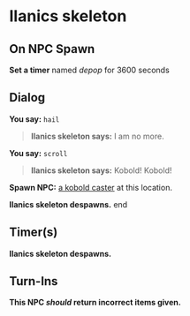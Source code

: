 # Ilanics skeleton



## On NPC Spawn

**Set a timer** named *depop* for 3600 seconds


## Dialog

**You say:** `hail`



>**Ilanics skeleton says:** I am no more.

**You say:** `scroll`



>**Ilanics skeleton says:** Kobold! Kobold!


**Spawn NPC:**  [a kobold caster](/npc/38172) at this location.


**Ilanics skeleton despawns.**
end



## Timer(s)

**Ilanics skeleton despawns.**


## Turn-Ins



**This NPC *should* return incorrect items given.**






